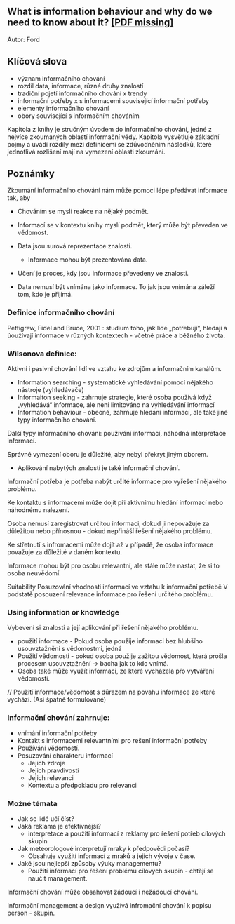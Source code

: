 ## What is information behaviour and  why do we need to know about it? [[PDF missing]]()

Autor: Ford

## Klíčová slova

- význam informačního chování
- rozdíl data, informace, různé druhy znalostí
- tradiční pojetí informačního chování x trendy
- informační potřeby x s informacemi související informační potřeby
- elementy informačního chování
- obory související s informačním chováním

Kapitola z knihy je stručným úvodem do informačního chování, jedné z nejvíce zkoumaných oblastí informační vědy. Kapitola vysvětluje základní pojmy a uvádí rozdíly mezi definicemi se zdůvodněním následků, které jednotlivá rozlišení mají na vymezení oblasti zkoumání.


## Poznámky

Zkoumání informačního chování nám může pomoci lépe předávat informace tak, aby

- Chováním se myslí reakce na nějaký podmět.

- Informací se v kontextu knihy myslí podmět, který může být převeden ve vědomost.
- Data jsou surová reprezentace znalostí.
    - Informace mohou být prezentována data.
- Učení je proces, kdy jsou informace převedeny ve znalosti.
- Data nemusí být vnímána jako informace. To jak jsou vnímána záleží tom, kdo je přijímá.


### Definice informačního chování
Pettigrew, Fidel and Bruce, 2001 : studium toho, jak lidé „potřebují“, hledají a úoužívají informace v různých kontextech - včetně práce a běžného života.

### Wilsonova definice:

Aktivní i pasivní chování lidí ve vztahu ke zdrojům a informačním kanálům.

* Information searching - systematické vyhledávání pomocí nějakého nástroje (vyhledávače)
* Informaiton seeking - zahrnuje strategie, které osoba používá když „vyhledává“ informace, ale není limitováno na vyhledávání informací
* Information behaviour - obecně, zahrňuje hledání informací, ale také jiné typy informačního chování.

Další typy informačního chování: používání informací, náhodná interpretace informací.

Správné vymezení oboru je důležité, aby nebyl překryt jiným oborem.

* Aplikování nabytých znalostí je také informační chování.

Informační potřeba je potřeba nabýt určité informace pro vyřešení nějakého problému.

Ke kontaktu s informacemi může dojít při aktivnímu hledání informací nebo náhodnému nalezení.

Osoba nemusí zaregistrovat určitou informaci, dokud ji nepovažuje za důležitou nebo přínosnou - dokud nepřináší řešení nějakého problému.

Ke střetnutí s infromacemi může dojít až v případě, že osoba informace považuje za důležité v daném kontextu.

Informace mohou být pro osobu relevantní, ale stále může nastat, že si to osoba neuvědomí.


Suitability
Posuzování vhodnosti informací ve vztahu k informační potřebě
V podstatě posouzení relevance informace pro řešení určitého problému.

### Using information or knowledge
Vybevení si znalosti a její aplikování při řešení nějakého problému.
* použití informace - Pokud osoba použije informaci bez hlubšího usouvztažnění s vědomostmi, jedná
* Použití vědomosti - pokud osoba použije zažitou vědomost, která prošla procesem usouvztažnění -> bacha jak to kdo vnímá.
* Osoba také může využít informaci, ze které vycházela přo vytváření vědomosti.

// Použití informace/vědomost s důrazem na povahu informace ze které vychází. (Asi špatně formulované)

### Informační chování zahrnuje:
* vnímání informační potřeby
* Kontakt s informacemi relevantními pro rešení informační potřeby
* Používání vědomostí.
* Posuzování charakteru informací
    * Jejich zdroje
    * Jejich pravdivosti
    * Jejich relevanci
    * Kontextu a předpokladu pro relevanci

### Možné témata
* Jak se lidé učí číst?
* Jaká reklama je efektivnější?
    * interpretace a použití informací z reklamy pro řešení potřeb cílových skupin
* Jak meteorologové interpretují mraky k předpovědi počasí?
    * Obsahuje využití informací z mraků a jejich vývoje v čase.
* Jaké jsou nejlepší způsoby výuky managementu?
    * Použití informací pro řešení problému cílových skupin - chtějí se naučit management.

Informační chování může obsahovat žádoucí i nežádoucí chování.

Informační management a design využívá infromační chování k popisu person - skupin.
